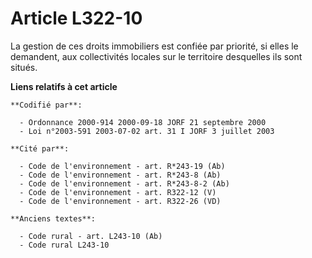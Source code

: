 # Article L322-10

La gestion de ces droits immobiliers est confiée par priorité, si elles le demandent, aux collectivités locales sur le
territoire desquelles ils sont situés.

**Liens relatifs à cet article**

	**Codifié par**:

	  - Ordonnance 2000-914 2000-09-18 JORF 21 septembre 2000
	  - Loi n°2003-591 2003-07-02 art. 31 I JORF 3 juillet 2003

	**Cité par**:

	  - Code de l'environnement - art. R*243-19 (Ab)
	  - Code de l'environnement - art. R*243-8 (Ab)
	  - Code de l'environnement - art. R*243-8-2 (Ab)
	  - Code de l'environnement - art. R322-12 (V)
	  - Code de l'environnement - art. R322-26 (VD)

	**Anciens textes**:

	  - Code rural - art. L243-10 (Ab)
	  - Code rural L243-10
